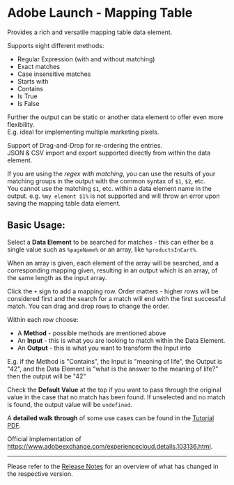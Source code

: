 # Adobe Launch - Mapping Table

Provides a rich and versatile mapping table data element.

Supports eight different methods:
* Regular Expression (with and without matching)
* Exact matches
* Case insensitive matches
* Starts with
* Contains
* Is True
* Is False

Further the output can be static or another data element to offer even more flexibility.  
E.g. ideal for implementing multiple marketing pixels.  

Support of Drag-and-Drop for re-ordering the entries.  
JSON & CSV import and export supported directly from within the data element.

If you are using the *regex with matching*, you can use the results of your matching groups in the output with the common syntax of `$1`, `$2`, etc. \
You cannot use the matching `$1`, etc. within a data element name in the output. e.g. `%my element $1%` is not supported and will throw an error upon saving the mapping table data element. 

## Basic Usage:
Select a **Data Element** to be searched for matches - this can either be a single value such as `%pageName%` or an array, like `%productsInCart%`. 

When an array is given, each element of the array will be searched, and a corresponding mapping given, resulting in an output which is an array, of the same length as the input array.

Click the `+` sign to add a mapping row. Order matters - higher rows will be considered first and the search for a match will end with the first successful match. You can drag and drop rows to change the order.

Within each row choose:
- A **Method** - possible methods are mentioned above
- An **Input** - this is what you are looking to match within the Data Element. 
- An **Output** - this is what you want to transform the Input into

E.g. if the Method is "Contains", the Input is "meaning of life", the Output is "42", and the Data Element is "what is the answer to the meaning of life?" then the output will be "42"

Check the **Default Value** at the top if you want to pass through the original value in the case that no match has been found. If unselected and no match is found, the output value will be `undefined`.

A **detailed walk through** of some use cases can be found in the [Tutorial PDF](doc/mapping-table-tutorial.pdf).


Official implementation of https://www.adobeexchange.com/experiencecloud.details.103136.html.

-------------------------------------------------------------------------------------------------------------------

Please refer to the [Release Notes](ReleaseNotes.md) for an overview of what has changed in the respective version.
